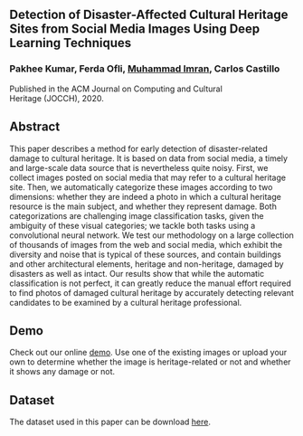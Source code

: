 ## Detection of Disaster-Affected Cultural Heritage Sites from Social Media Images Using Deep Learning Techniques

### Pakhee Kumar, Ferda Ofli, [Muhammad Imran](https://mimran.me/), Carlos Castillo
Published in the ACM Journal on Computing and Cultural Heritage (JOCCH), 2020.

## Abstract
This paper describes a method for early detection of disaster-related damage to cultural heritage. It is based on data from social media, a timely and large-scale data source that is nevertheless quite noisy. First, we collect images posted on social media that may refer to a cultural heritage site. Then, we automatically categorize these images according to two dimensions: whether they are indeed a photo in which a cultural heritage resource is the main subject, and whether they represent damage. Both categorizations are challenging image classification tasks, given the ambiguity of these visual categories; we tackle both tasks using a convolutional neural network. We test our methodology on a large collection of thousands of images from the web and social media, which exhibit the diversity and noise that is typical of these sources, and contain buildings and other architectural elements, heritage and non-heritage, damaged by disasters as well as intact. Our results show that while the automatic classification is not perfect, it can greatly reduce the manual effort required to find photos of damaged cultural heritage by accurately detecting relevant candidates to be examined by a cultural heritage professional.

## Demo
Check out our online [demo](https://aidr-heritage.qcri.org/). Use one of the existing images or upload your own to determine whether the image is heritage-related or not and whether it shows any damage or not.

## Dataset
The dataset used in this paper can be download [here](https://crisisnlp.qcri.org).
